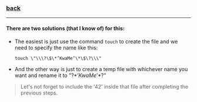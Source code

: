 ### [back](https://github.com/idevHive/42/tree/master/Piscines/C/Day01/files/ex05)

------------------------------------------
#### There are two solutions (that I know of) for this:
* The easiest is just use the command `touch` to create the file and we need to
specify the name like this:
	```
	touch \"\\\?\$\*’KwaMe’\*\$\?\\\"
	```
* And the other way is just to create a temp file with whichever name you want
and rename it to "\?$*’KwaMe’*$?\"

> Let's not forget to include the '42' inside that file after completing the
previous steps.
